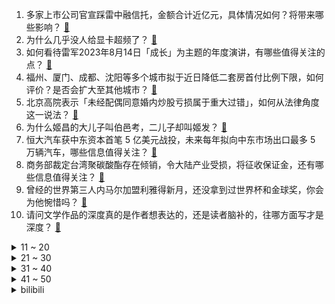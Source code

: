 1. 多家上市公司官宣踩雷中融信托，金额合计近亿元，具体情况如何？将带来哪些影响？ [:link:](https://www.zhihu.com/question/617209326)
2. 为什么几乎没人给显卡超频了？ [:link:](https://www.zhihu.com/question/616029687)
3. 如何看待雷军2023年8月14日「成长」为主题的年度演讲，有哪些值得关注的点？ [:link:](https://www.zhihu.com/question/617186355)
4. 福州、厦门、成都、沈阳等多个城市拟于近日降低二套房首付比例下限，如何评价？是否会扩大至其他城市？ [:link:](https://www.zhihu.com/question/617271065)
5. 北京高院表示「未经配偶同意婚内炒股亏损属于重大过错」，如何从法律角度这一说法？ [:link:](https://www.zhihu.com/question/617197162)
6. 为什么姬昌的大儿子叫伯邑考，二儿子却叫姬发？ [:link:](https://www.zhihu.com/question/22682470)
7. 恒大汽车获中东资本首笔 5 亿美元战投，未来每年拟向中东市场出口最多 5 万辆汽车，哪些信息值得关注？ [:link:](https://www.zhihu.com/question/617275739)
8. 商务部裁定台湾聚碳酸酯存在倾销，令大陆产业受损，将征收保证金，还有哪些信息值得关注？ [:link:](https://www.zhihu.com/question/617201941)
9. 曾经的世界第三人内马尔加盟利雅得新月，还没拿到过世界杯和金球奖，你会为他惋惜吗？ [:link:](https://www.zhihu.com/question/617207076)
10. 请问文学作品的深度真的是作者想表达的，还是读者脑补的，往哪方面写才是深度？ [:link:](https://www.zhihu.com/question/610820505)
<details>
<summary>11 ~ 20</summary>

11. 癌症在我国已经熬成慢性病，癌症慢病化趋势显现的原因可能有哪些，有哪些信息值得关注？ [:link:](https://www.zhihu.com/question/617220604)
12. 岳阳机场停车场禁止特斯拉入内，员工的也不行，称哨兵模式或泄密，送人可在出发厅外临时停靠，如何看待此事？ [:link:](https://www.zhihu.com/question/617163942)
13. 什么运动可以更有利于油脂排出？ [:link:](https://www.zhihu.com/question/607407007)
14. 出去旅游有必要带作业去写吗? [:link:](https://www.zhihu.com/question/616315708)
15. 有哪些好用不火的软件？ [:link:](https://www.zhihu.com/question/310110592)
16. 特斯拉哨兵模式引热议，官方回应称已在中国建立数据中心，所有中国大陆市场车辆数据存储在境内，有何影响? [:link:](https://www.zhihu.com/question/617236443)
17. 一个人住想要看电影是买投影仪比较好还是VR眼镜比较好？哪个体验感更好？ [:link:](https://www.zhihu.com/question/616769012)
18. 古装悬疑剧《莲花楼》中有哪些细思极恐的细节？ [:link:](https://www.zhihu.com/question/613593332)
19. 上大学要不要当班委？ [:link:](https://www.zhihu.com/question/612690726)
20. 如何定义「民科」？民科的发明研究对社会有哪些影响？ [:link:](https://www.zhihu.com/question/617196125)
</details>
<details>
<summary>21 ~ 30</summary>

21. 你听过最潇洒不羁的诗词是什么? [:link:](https://www.zhihu.com/question/615726249)
22. 考研的具体流程是什么样的？ [:link:](https://www.zhihu.com/question/265779057)
23. 刘备第二次割据徐州时期，曹操为什么要派刘岱王忠这种三流武将来打刘备？ [:link:](https://www.zhihu.com/question/617080059)
24. 有哪些收纳技巧大大地提升了你的生活效率？ [:link:](https://www.zhihu.com/question/616503280)
25. 为什么和猫说话会感觉到快乐？ [:link:](https://www.zhihu.com/question/615903139)
26. 如何评价海贼王第1090话? [:link:](https://www.zhihu.com/question/617044285)
27. 偏见一定要消除吗？ [:link:](https://www.zhihu.com/question/614550647)
28. 社交平台日益泛化，因不想在网上碰到熟人，「电子搬家」孕育而生，你经历过「电子搬家」吗？反映出什么现象？ [:link:](https://www.zhihu.com/question/616780037)
29. 如何评价《原神》最新发布的角色：那维莱特和莱欧斯利? [:link:](https://www.zhihu.com/question/617229436)
30. 国铁集团回应短途高铁购票难现象，称「优先满足从始发站到终点站的长途旅客」，如何看待此事？ [:link:](https://www.zhihu.com/question/617072318)
</details>
<details>
<summary>31 ~ 40</summary>

31. 苏轼的豁达从何而来，难道他一直都是这么豁达吗？是什么造成他的豁达？ [:link:](https://www.zhihu.com/question/266299306)
32. 为什么会有人觉得《孤注一掷》是部很好的反诈宣传片，但不是一部好的电影呢？ [:link:](https://www.zhihu.com/question/616386121)
33. 如何在运动时进入心流状态？ [:link:](https://www.zhihu.com/question/616034762)
34. 赤犬青雉的实力怎么对比? [:link:](https://www.zhihu.com/question/547923506)
35. 石家庄回应老年人工作日高峰时段不予免费乘车原因，称易磕伤且加剧交通压力，如何看待这一回应？ [:link:](https://www.zhihu.com/question/617188343)
36. 媒体调查显示「大三甲医生每天至少工作 10 小时，加班没有加班费」，如何看待此事？ [:link:](https://www.zhihu.com/question/617182952)
37. 《孤注一掷》里诈骗团伙开工前为什么要集体喊话，喊话的目的是为了什么？ [:link:](https://www.zhihu.com/question/616202328)
38. 三甲医生工作时长调查「每天至少 10 小时，连轴转是常态」，具体情况如何？每周工作 40 小时可能吗？ [:link:](https://www.zhihu.com/question/617163201)
39. 王小川称「用电脑工作时间越长越会被 ChatGPT 取代，程序员是自己的掘墓人」，如何看待此言论？ [:link:](https://www.zhihu.com/question/617087257)
40. 造车 9 年，贾跃亭亲手交付首辆 FF91 ，FF 发展将会如何？有哪些信息值得关注？ [:link:](https://www.zhihu.com/question/617212215)
</details>
<details>
<summary>41 ~ 50</summary>

41. 张学友在演唱会上突然摔倒，连续两晚头晕，自称从小耳水不平衡，耳水不平衡影响有多大？ [:link:](https://www.zhihu.com/question/617162562)
42. 金融监管总局正研究制定「个人税收递延型商业养老保险试点与个人养老金衔接」政策，哪些信息值得关注？ [:link:](https://www.zhihu.com/question/617181779)
43. 江苏盐城大丰区龙卷风灾害造成 2 人死亡、15 人受伤，目前情况如何？ [:link:](https://www.zhihu.com/question/617125049)
44. 23-24 赛季英超，切尔西1-1利物浦，迪亚斯破门，迪萨西首秀救主，如何评价这场比赛？ [:link:](https://www.zhihu.com/question/617161574)
45. 预算 3000 左右，有哪些性价比电视推荐？创维新品 A4D Pro 值得买吗？ [:link:](https://www.zhihu.com/question/617097776)
46. 为什么初高中的语文教材都没有收录汉赋? [:link:](https://www.zhihu.com/question/366318404)
47. 曾经很好的朋友现在变得陌生会不会很遗憾? [:link:](https://www.zhihu.com/question/613805262)
48. 剁椒怎么样做？ [:link:](https://www.zhihu.com/question/292321132)
49. 为什么很多人要在繁忙的工作之余保持运动习惯，运动能带来哪些收益？ [:link:](https://www.zhihu.com/question/616071836)
50. 你最近突然想明白了什么事情？ [:link:](https://www.zhihu.com/question/614213086)
</details><details>
<summary>bilibili</summary>

</details>